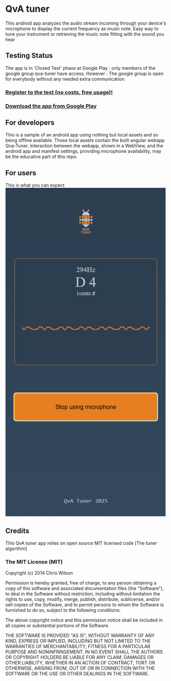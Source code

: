# QvA tuner

This android app analyzes the audio stream incoming through your device's microphone to display the current frequency as music note. Easy way to tune your instrument or retrieving the music note fitting with the sound you hear

## Testing Status
The app is in 'Closed Test' phase at Google Play : only members of the google group qva-tuner have access.
However : The google group is open for everybody without any needed extra communication. 

### [Register to the test (no costs, free usage)!](https://groups.google.com/g/qva-tuner)

### [Download the app from Google Play](https://play.google.com/apps/testing/com.qva.qvatuner)

## For developers
This is a sample of an android app using nothing but local assets and so being offline available. 
Those local assets contain the built angular webapp Qva-Tuner.
Interaction between the webapp, shown in a WebView, and the android app and manifest settings,
providing microphone availability, may be the educative part of this repo.

## For users
This is what you can expect
![Alt text](/doc/QvA_tuner.png)

## Credits
This QvA tuner app relies on open source MIT licensed code [The tuner algorithm]

### The MIT License (MIT)
Copyright (c) 2014 Chris Wilson

Permission is hereby granted, free of charge, to any person obtaining a copy of this software and associated documentation files (the "Software"), to deal in the Software without restriction, including without limitation the rights to use, copy, modify, merge, publish, distribute, sublicense, and/or sell copies of the Software, and to permit persons to whom the Software is furnished to do so, subject to the following conditions:

The above copyright notice and this permission notice shall be included in all copies or substantial portions of the Software.

THE SOFTWARE IS PROVIDED "AS IS", WITHOUT WARRANTY OF ANY KIND, EXPRESS OR IMPLIED, INCLUDING BUT NOT LIMITED TO THE WARRANTIES OF MERCHANTABILITY, FITNESS FOR A PARTICULAR PURPOSE AND NONINFRINGEMENT. IN NO EVENT SHALL THE AUTHORS OR COPYRIGHT HOLDERS BE LIABLE FOR ANY CLAIM, DAMAGES OR OTHER LIABILITY, WHETHER IN AN ACTION OF CONTRACT, TORT OR OTHERWISE, ARISING FROM, OUT OF OR IN CONNECTION WITH THE SOFTWARE OR THE USE OR OTHER DEALINGS IN THE SOFTWARE.
